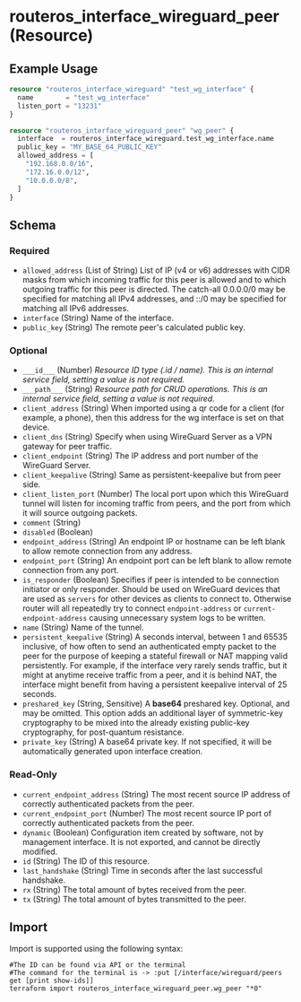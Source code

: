 # routeros_interface_wireguard_peer (Resource)


## Example Usage
```terraform
resource "routeros_interface_wireguard" "test_wg_interface" {
  name        = "test_wg_interface"
  listen_port = "13231"
}

resource "routeros_interface_wireguard_peer" "wg_peer" {
  interface  = routeros_interface_wireguard.test_wg_interface.name
  public_key = "MY_BASE_64_PUBLIC_KEY"
  allowed_address = [
    "192.168.0.0/16",
    "172.16.0.0/12",
    "10.0.0.0/8",
  ]
}
```

<!-- schema generated by tfplugindocs -->
## Schema

### Required

- `allowed_address` (List of String) List of IP (v4 or v6) addresses with CIDR masks from which incoming traffic for this peer is allowed and to which outgoing traffic for this peer is directed. The catch-all 0.0.0.0/0 may be specified for matching all IPv4 addresses, and ::/0 may be specified for matching all IPv6 addresses.
- `interface` (String) Name of the interface.
- `public_key` (String) The remote peer's calculated public key.

### Optional

- `___id___` (Number) <em>Resource ID type (.id / name). This is an internal service field, setting a value is not required.</em>
- `___path___` (String) <em>Resource path for CRUD operations. This is an internal service field, setting a value is not required.</em>
- `client_address` (String) When imported using a qr code for a client (for example, a phone), then this address for the wg interface is set on that device.
- `client_dns` (String) Specify when using WireGuard Server as a VPN gateway for peer traffic.
- `client_endpoint` (String) The IP address and port number of the WireGuard Server.
- `client_keepalive` (String) Same as persistent-keepalive but from peer side.
- `client_listen_port` (Number) The local port upon which this WireGuard tunnel will listen for incoming traffic from peers, and the port from which it will source outgoing packets.
- `comment` (String)
- `disabled` (Boolean)
- `endpoint_address` (String) An endpoint IP or hostname can be left blank to allow remote connection from any address.
- `endpoint_port` (String) An endpoint port can be left blank to allow remote connection from any port.
- `is_responder` (Boolean) Specifies if peer is intended to be connection initiator or only responder. Should be used on WireGuard devices that are used as `servers` for other devices as clients to connect to. Otherwise router will all repeatedly try to connect `endpoint-address` or `current-endpoint-address` causing unnecessary system logs to be written.
- `name` (String) Name of the tunnel.
- `persistent_keepalive` (String) A seconds interval, between 1 and 65535 inclusive, of how often to send an authenticated empty packet to the peer for the purpose of keeping a stateful firewall or NAT mapping valid persistently. For example, if the interface very rarely sends traffic, but it might at anytime receive traffic from a peer, and it is behind NAT, the interface might benefit from having a persistent keepalive interval of 25 seconds.
- `preshared_key` (String, Sensitive) A **base64** preshared key. Optional, and may be omitted. This option adds an additional layer of symmetric-key cryptography to be mixed into the already existing public-key cryptography, for post-quantum resistance.
- `private_key` (String) A base64 private key. If not specified, it will be automatically generated upon interface creation.

### Read-Only

- `current_endpoint_address` (String) The most recent source IP address of correctly authenticated packets from the peer.
- `current_endpoint_port` (Number) The most recent source IP port of correctly authenticated packets from the peer.
- `dynamic` (Boolean) Configuration item created by software, not by management interface. It is not exported, and cannot be directly modified.
- `id` (String) The ID of this resource.
- `last_handshake` (String) Time in seconds after the last successful handshake.
- `rx` (String) The total amount of bytes received from the peer.
- `tx` (String) The total amount of bytes transmitted to the peer.

## Import
Import is supported using the following syntax:
```shell
#The ID can be found via API or the terminal
#The command for the terminal is -> :put [/interface/wireguard/peers get [print show-ids]]
terraform import routeros_interface_wireguard_peer.wg_peer "*0"
```
